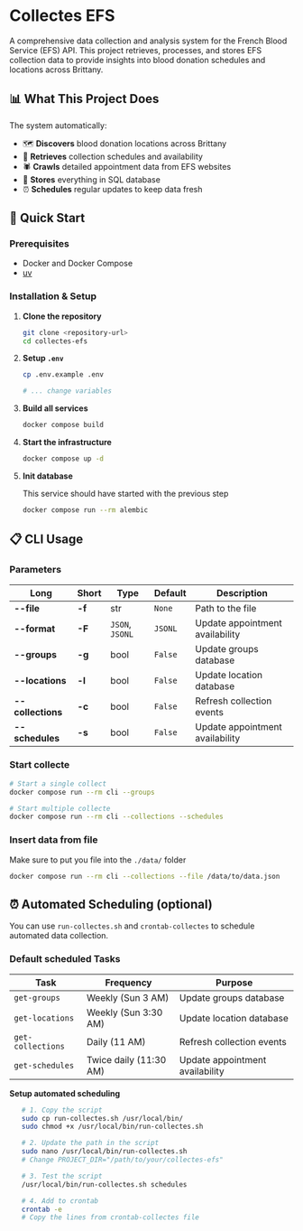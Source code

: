 # Collectes EFS

A comprehensive data collection and analysis system for the French Blood Service (EFS) API. This project retrieves, processes, and stores EFS collection data to provide insights into blood donation schedules and locations across Brittany.

## 📊 What This Project Does

The system automatically:
- 🗺️ **Discovers** blood donation locations across Brittany
- 📅 **Retrieves** collection schedules and availability
- 🕷️ **Crawls** detailed appointment data from EFS websites  
- 💾 **Stores** everything in SQL database
- ⏰ **Schedules** regular updates to keep data fresh

## 🚀 Quick Start

### Prerequisites
- Docker and Docker Compose
- [uv](https://docs.astral.sh/uv/getting-started/installation/)

### Installation & Setup

1. **Clone the repository**

   ```bash
   git clone <repository-url>
   cd collectes-efs
   ```

2. **Setup `.env`**
   
   ```bash
   cp .env.example .env

   # ... change variables
   ```

3. **Build all services**

   ```bash
   docker compose build
   ```

4. **Start the infrastructure**

   ```bash
   docker compose up -d
   ```
   
5. **Init database**

   This service should have started with the previous step
   ```bash
   docker compose run --rm alembic
   ```

## 📋 CLI Usage
### Parameters
| Long | Short | Type | Default | Description |
|-----------|------|-----------|---------|---|
| **--file** | **-f** | str | `None` | Path to the file |
| **--format** | **-F** | `JSON`, `JSONL` | `JSONL` | Update appointment availability |
| **--groups** | **-g** | bool | `False` | Update groups database |
| **--locations** | **-l** | bool | `False` | Update location database |
| **--collections** | **-c** | bool | `False` | Refresh collection events |
| **--schedules** | **-s** | bool | `False` | Update appointment availability |

### Start collecte

```bash
# Start a single collect
docker compose run --rm cli --groups

# Start multiple collecte
docker compose run --rm cli --collections --schedules
```

### Insert data from file
Make sure to put you file into the `./data/` folder

```bash
docker compose run --rm cli --collections --file /data/to/data.json
```


## ⏰ Automated Scheduling (optional)

You can use `run-collectes.sh` and `crontab-collectes` to schedule automated data collection.

### Default scheduled Tasks
| Task | Frequency | Purpose |
|------|-----------|---------|
| `get-groups` | Weekly (Sun 3 AM) | Update groups database |
| `get-locations` | Weekly (Sun 3:30 AM) | Update location database |
| `get-collections` | Daily (11 AM) | Refresh collection events |
| `get-schedules` | Twice daily (11:30 AM) | Update appointment availability |

**Setup automated scheduling**
```bash
   # 1. Copy the script
   sudo cp run-collectes.sh /usr/local/bin/
   sudo chmod +x /usr/local/bin/run-collectes.sh

   # 2. Update the path in the script
   sudo nano /usr/local/bin/run-collectes.sh
   # Change PROJECT_DIR="/path/to/your/collectes-efs"

   # 3. Test the script
   /usr/local/bin/run-collectes.sh schedules

   # 4. Add to crontab
   crontab -e
   # Copy the lines from crontab-collectes file
```
